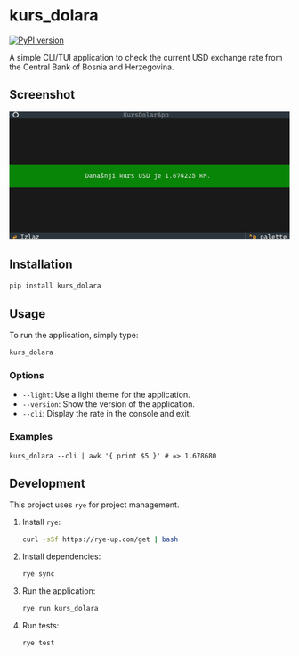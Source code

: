 # kurs_dolara

[![PyPI version](https://img.shields.io/pypi/v/kurs-dolara)](https://pypi.org/project/kurs-dolara/)

A simple CLI/TUI application to check the current USD exchange rate from the Central Bank of Bosnia and Herzegovina.

## Screenshot

![Application Screenshot](app_screenshot.png)

## Installation

```bash
pip install kurs_dolara
```

## Usage

To run the application, simply type:

```bash
kurs_dolara
```

### Options

*   `--light`: Use a light theme for the application.
*   `--version`: Show the version of the application.
*   `--cli`: Display the rate in the console and exit.

### Examples

```
kurs_dolara --cli | awk '{ print $5 }' # => 1.678680
```

## Development

This project uses `rye` for project management.

1. Install `rye`:
   ```bash
   curl -sSf https://rye-up.com/get | bash
   ```
2. Install dependencies:
   ```bash
   rye sync
   ```
3. Run the application:
   ```bash
   rye run kurs_dolara
   ```
4. Run tests:
   ```bash
   rye test
   ```